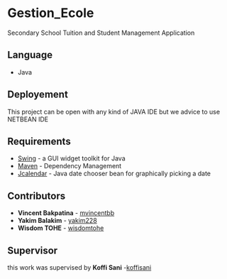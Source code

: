 # Gestion_Ecole

Secondary  School Tuition and Student Management Application 

## Language
* Java


## Deployement
This project can be open with any kind of JAVA IDE  but we advice to use NETBEAN IDE

## Requirements

* [Swing](https://docs.oracle.com/javase/tutorial/uiswing/) -  a GUI widget toolkit for Java
* [Maven](https://maven.apache.org/) - Dependency Management
* [Jcalendar](https://toedter.com/jcalendar/) - Java date chooser bean for graphically picking a date


## Contributors
* **Vincent Bakpatina**  - [mvincentbb](https://github.com/mvincentbb)
* **Yakim Balakim**  - [yakim228](https://github.com/yakim228)
* **Wisdom TOHE**  - [wisdomtohe](https://github.com/wisdomtohe)

## Supervisor
this work was supervised by **Koffi Sani** -[koffisani](https://github.com/koffisani)

